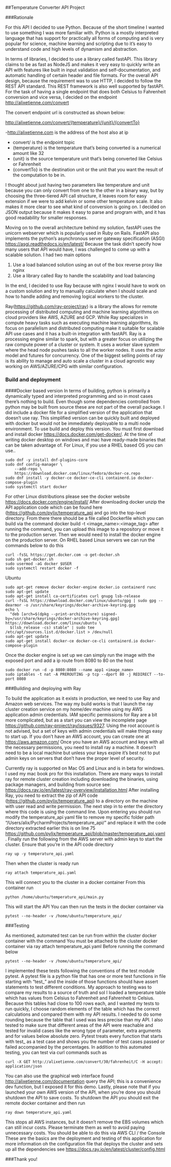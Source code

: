 ##Temperature Converter API Project

###Rationale 

For this API I decided to use Python. Because of the short timeline I wanted to use something I was more familiar with. Python is a mostly interpreted language that has support for practically all forms of computing and is very popular for science, machine learning and scripting due to it’s easy to understand code and high levels of dynamism and abstraction. 

In terms of libraries, I decided to use a library called fastAPI. This library claims to be as fast as NodeJS and makes it very easy to quickly write an API with features like built in input validation and self-documentation, and automatic handling of certain header and file formats. 
For the overall API design, because the requirement was to use HTTP, I decided to follow the REST API standard. This REST framework is also well supported by fastAPI. 
For the task of having a single endpoint that does both Celsius to Fahrenheit conversion and vice versa, I decided on the endpoint http://alixetienne.com/convert

The convert endpoint url is constructed as shown below:

http://alixetienne.com/convert/{temperature}/{unit}/{convertTo}

-http://alixetienne.com is the address of the host also at ip 
- convert/ is the endpoint topic
- {temperature} is the temperature that’s being converted is a numerical amount like 32
- {unit} is the source temperature unit that’s being converted like Celsius or Fahrenheit
- {convertTo} is the destination unit or the unit that you want the result of the computation to be in.

I thought about just having two parameters like temperature and unit because you can only convert from one to the other in a binary way, but by choosing the three-tiered API call structure, it leaves room for easy extension if we were to add kelvin or some other temperature scale. It also makes it more clear to see what kind of conversion is going on. I decided on JSON output because it makes it easy to parse and program with, and it has good readability for smaller responses.

Moving on to the overall architecture behind my solution, fastAPI uses the unicorn webserver which is popularly used in Ruby on Rails. FastAPI also implements the python’s asynchronous server gateway specification (ASGI) https://asgi.readthedocs.io/en/latest/ 
Because the task didn’t specify how many users that API would have, I was challenged to come up with a scalable solution. I had two main options 
1. Use a load balanced solution using an out of the box reverse proxy like nginx
2. Use a library called Ray to handle the scalability and load balancing


In the end, I decided to use Ray because with nginx I would have to work on a custom solution and try to manually calculate when I should scale and how to handle adding and removing logical workers to the cluster.

Ray(https://github.com/ray-project/ray) is a library the allows for remote processing of distributed computing and machine learning algorithms on cloud providers like AWS, AZURE and GCP. While Ray specializes in compute heavy tasks such as executing machine learning algorithms, its focus on parallelism and distributed computing make it suitable for scalable API use cases and it has a built-in integration with fastAPI.
Ray is a processing engine similar to spark, but with a greater focus on utilizing the raw compute power of a cluster or system. It uses a worker slave system where the head node pushes tasks to all the worker nodes. It uses the actor model and futures for concurrency. One of the biggest selling points of ray is its ability to manage and auto scale a cluster in a cloud agnostic way working on AWS/AZURE/CPG with similar configuration. 

### Build and deployment

####Docker based version
In terms of building, python is primarily a dynamically typed and interpreted programming and so in most cases there’s nothing to build. Even though some dependencies controlled from python may be built from source these are not part of the overall package. 
I did include a docker file for a simplified version of the application that doesn’t use ray. This simplified version can be quickly built and deployed with docker but would not be immediately deployable to a multi node environment. 
To use build and deploy this version. You must first download and install docker https://docs.docker.com/get-docker/.  At the time of writing docker desktop on windows and mac have ready-made binaries that can be taken advantage of. For Linux, if you use a RHEL based OS you can use.. 
```
sudo dnf -y install dnf-plugins-core
sudo dnf config-manager \
    --add-repo \
    https://download.docker.com/linux/fedora/docker-ce.repo
sudo dnf install -y docker-ce docker-ce-cli containerd.io docker-compose-plugin
sudo systemctl start docker
```

For other Linux distributions please see the docker website https://docs.docker.com/engine/install/
After downloading docker unzip the API application code which can be found here (https://github.com/pylix/temperature_api and go into the top-level directory. From there there should be a file called Dockerfile which you can build via the command
docker build -t <image_name>:<image_tag>
after running the command, you can upload this image to a repository or move it to the production server. 
Then we would need to install the docker engine on the production server. On RHEL based Linux servers we can run the commands below to do this

```
curl -fsSL https://get.docker.com -o get-docker.sh
sudo sh get-docker.sh
sudo usermod -aG docker $USER
sudo systemctl restart docker -f
```

Ubuntu
```
sudo apt-get remove docker docker-engine docker.io containerd runc
sudo apt-get update
sudo apt-get install ca-certificates curl gnupg lsb-release
curl -fsSL https://download.docker.com/linux/ubuntu/gpg | sudo gpg --dearmor -o /usr/share/keyrings/docker-archive-keyring.gpg 
echo \
  "deb [arch=$(dpkg --print-architecture) signed-by=/usr/share/keyrings/docker-archive-keyring.gpg] https://download.docker.com/linux/ubuntu \
  $(lsb_release -cs) stable" | sudo tee /etc/apt/sources.list.d/docker.list > /dev/null
sudo apt-get update
sudo apt-get install docker-ce docker-ce-cli containerd.io docker-compose-plugin
```

Once the docker engine is set up we can simply run the image with the exposed port and add a ip route from 8080 to 80 on the host

```
sudo docker run -d -p 8080:8080 --name app1 <image_name>
sudo iptables -t nat -A PREROUTING -p tcp --dport 80 -j REDIRECT --to-port 8080
```

###Building and deploying with Ray

To build the application as it exists in production, we need to use Ray and Amazon web services. The way my build works is that I launch the ray cluster creation service on my home/dev machine using my AWS application admin credentials. IAM specific permissions for Ray are a bit more complicated, but as a start you can view the incomplete page https://github.com/ray-project/ray/issues/9327. Using the root account is not advised, but a set of keys with admin credentials will make things easy to start up.  If you don’t have an AWS account, you can create one at https://aws.amazon.com/
Once you have an AWS account and keys with all the necessary permissions, you need to install ray a machine. It doesn’t need to be a local machine but unless your keys expire it’s best not to put admin keys on servers that don’t have the proper level of security. 

Currently ray is supported on Mac OS and Linux and is in beta for windows. I used my mac book pro for this installation. There are many ways to install ray for remote cluster creation including downloading the binaries, using package managers, and building from source see: https://docs.ray.io/en/latest/ray-overview/installation.html 
After installing Ray, you need to extract the zip of API code (https://github.com/pylix/temperature_api) to a directory on the machine with user read and write permission.
 The next step in to enter the directory where this code is using the command line. Upon entering you should run modify the temperature_api yaml file to remove my specific folder path “/Users/alix/PycharmProjects/temperature_api/” and replace it with the code directory extracted earlier this is on line 75 https://github.com/pylix/temperature_api/blob/master/temperature_api.yaml. 
Finally run the following from the AWS server with admin keys to start the cluster. Ensure that you’re in the API code directory
```
ray up -y temperature_api.yaml
```
Then when the cluster is ready run
```
ray attach temperature_api.yaml
```
This will connect you to the cluster in a docker container
From this container run 
```
python /home/ubuntu/temperature_api/main.py
```
This will start the API
You can then run the tests in the docker container via 
```
pytest --no-header -v /home/ubuntu/temperature_api/
```
###Testing

As mentioned, automated test can be run from within the cluster docker container with the command 
You must be attached to the cluster docker container via ray attach temperature_api.yaml
Before running the command below
```
pytest --no-header -v /home/ubuntu/temperature_api/
```
I implemented these tests following the conventions of the test module pytest.
A pytest file is a python file that has one or more test functions in file starting with “test_” and the inside of those functions should have assert statements to test different conditions. My approach to testing was to compare my results to a source of truth and sol I loaded a temperature table which has values from Celsius to Fahrenheit and Fahrenheit to Celsius. Because this tables had close to 100 rows each, and I wanted my tests to run quickly, I choose random elements of the table which has the correct calculations and compared them with my API results. I needed to do some rounding because the table that I used was less precise than my API. I also tested to make sure that different areas of the API were reachable and tested for invalid cases like the wrong type of parameter, extra arguments and for values below absolute zero. Pytest treats every function that starts with test_ as a test case and shows you the number of test cases passed or failed accompanied by the percentages. 
In addition to this automated testing, you can test via curl commands such as 
```
curl -X GET http://alixetienne.com/convert/30/fahrenheit/C -H accept: application/json
```
You can also use the graphical web interface found http://alixetienne.com/documentation query the API; this is a convenience dev function, but I exposed it for this demo. 
Lastly, please note that if you launched your own AWS version of the API, when you’re done you should shutdown the API to save costs. To shutdown the API you should exit the remote docker container and then run
```
ray down temperature_api.yaml
```
This stops all AWS instances, but it doesn’t remove the EBS volumes which can still incur costs. Please terminate them as well to avoid paying unnecessary costs. You should be able to do this via AWS CLI / the Console
These are the basics are the deployment and testing of this application for more information oh the configuration file that deploys the cluster and sets up all the dependencies see https://docs.ray.io/en/latest/cluster/config.html

###Thank you!
